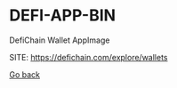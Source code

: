 # DEFI-APP-BIN
 
 DefiChain Wallet AppImage
 
 SITE: https://defichain.com/explore/wallets

 [Go back](https://portable-linux-apps.github.io/apps.html)
